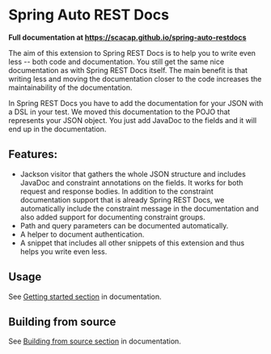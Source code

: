 # Spring Auto REST Docs

**Full documentation at https://scacap.github.io/spring-auto-restdocs**

The aim of this extension to Spring REST Docs is to help you to write
even less -- both code and documentation.
You still get the same nice documentation as with Spring REST Docs itself.
The main benefit is that writing less and moving the documentation closer
to the code increases the maintainability of the documentation.

In Spring REST Docs you have to add the documentation for your JSON with
a DSL in your test. We moved this documentation to the POJO that represents
your JSON object. You just add JavaDoc to the fields and it will end
up in the documentation.

## Features:

* Jackson visitor that gathers the whole JSON structure and includes JavaDoc
and constraint annotations on the fields. It works for both request and
response bodies. In addition to the constraint documentation support that
is already Spring REST Docs, we automatically include the constraint message
in the documentation and also added support for documenting constraint groups.
* Path and query parameters can be documented automatically.
* A helper to document authentication.
* A snippet that includes all other snippets of this extension and thus helps
you write even less.

## Usage

See [Getting started section](https://scacap.github.io/spring-auto-restdocs/#_getting_started) in documentation.

## Building from source

See [Building from source section](file:///Users/duro/dev/restdocs-jackson/docs/index.html#_building_from_source) in documentation.

